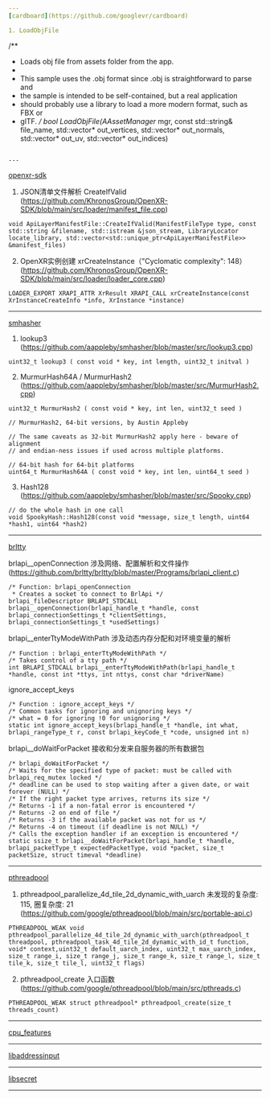 ```yaml
---
[cardboard](https://github.com/googlevr/cardboard)

1. LoadObjFile
```
/**
 * Loads obj file from assets folder from the app.
 *
 * This sample uses the .obj format since .obj is straightforward to parse and
 * the sample is intended to be self-contained, but a real application
 * should probably use a library to load a more modern format, such as FBX or
 * glTF.
 */
bool LoadObjFile(AAssetManager* mgr, const std::string& file_name, std::vector<GLfloat>* out_vertices, std::vector<GLfloat>* out_normals, std::vector<GLfloat>* out_uv, std::vector<GLushort>* out_indices)
```

---
```


[openxr-sdk](https://github.com/khronosgroup/openxr-sdk)

1. JSON清单文件解析 CreateIfValid (https://github.com/KhronosGroup/OpenXR-SDK/blob/main/src/loader/manifest_file.cpp)

```
void ApiLayerManifestFile::CreateIfValid(ManifestFileType type, const std::string &filename, std::istream &json_stream, LibraryLocator locate_library, std::vector<std::unique_ptr<ApiLayerManifestFile>> &manifest_files)
```

2. OpenXR实例创建 xrCreateInstance（"Cyclomatic complexity": 148）(https://github.com/KhronosGroup/OpenXR-SDK/blob/main/src/loader/loader_core.cpp)

```
LOADER_EXPORT XRAPI_ATTR XrResult XRAPI_CALL xrCreateInstance(const XrInstanceCreateInfo *info, XrInstance *instance)
```

---

[smhasher](https://github.com/aappleby/smhasher)

1. lookup3 (https://github.com/aappleby/smhasher/blob/master/src/lookup3.cpp)
```
uint32_t lookup3 ( const void * key, int length, uint32_t initval )
```

2. MurmurHash64A / MurmurHash2 (https://github.com/aappleby/smhasher/blob/master/src/MurmurHash2.cpp)
```
uint32_t MurmurHash2 ( const void * key, int len, uint32_t seed )
```
```
// MurmurHash2, 64-bit versions, by Austin Appleby

// The same caveats as 32-bit MurmurHash2 apply here - beware of alignment 
// and endian-ness issues if used across multiple platforms.

// 64-bit hash for 64-bit platforms
uint64_t MurmurHash64A ( const void * key, int len, uint64_t seed )
```

3. Hash128 (https://github.com/aappleby/smhasher/blob/master/src/Spooky.cpp)
```
// do the whole hash in one call
void SpookyHash::Hash128(const void *message, size_t length, uint64 *hash1, uint64 *hash2)
```

---

[brltty](https://github.com/brltty/brltty)

brlapi__openConnection 涉及网络、配置解析和文件操作 (https://github.com/brltty/brltty/blob/master/Programs/brlapi_client.c) 
```
/* Function: brlapi_openConnection
 * Creates a socket to connect to BrlApi */
brlapi_fileDescriptor BRLAPI_STDCALL brlapi__openConnection(brlapi_handle_t *handle, const brlapi_connectionSettings_t *clientSettings, brlapi_connectionSettings_t *usedSettings)
```

brlapi__enterTtyModeWithPath 涉及动态内存分配和对环境变量的解析
```
/* Function : brlapi_enterTtyModeWithPath */
/* Takes control of a tty path */
int BRLAPI_STDCALL brlapi__enterTtyModeWithPath(brlapi_handle_t *handle, const int *ttys, int nttys, const char *driverName)
```

ignore_accept_keys 
```
/* Function : ignore_accept_keys */
/* Common tasks for ignoring and unignoring keys */
/* what = 0 for ignoring !0 for unignoring */
static int ignore_accept_keys(brlapi_handle_t *handle, int what, brlapi_rangeType_t r, const brlapi_keyCode_t *code, unsigned int n)
```

brlapi__doWaitForPacket 接收和分发来自服务器的所有数据包
```
/* brlapi_doWaitForPacket */
/* Waits for the specified type of packet: must be called with brlapi_req_mutex locked */
/* deadline can be used to stop waiting after a given date, or wait forever (NULL) */
/* If the right packet type arrives, returns its size */
/* Returns -1 if a non-fatal error is encountered */
/* Returns -2 on end of file */
/* Returns -3 if the available packet was not for us */
/* Returns -4 on timeout (if deadline is not NULL) */
/* Calls the exception handler if an exception is encountered */
static ssize_t brlapi__doWaitForPacket(brlapi_handle_t *handle, brlapi_packetType_t expectedPacketType, void *packet, size_t packetSize, struct timeval *deadline)
```

---

[pthreadpool](https://github.com/google/pthreadpool)

1. pthreadpool_parallelize_4d_tile_2d_dynamic_with_uarch 未发现的复杂度: 115, 圈复杂度: 21 (https://github.com/google/pthreadpool/blob/main/src/portable-api.c)
```
PTHREADPOOL_WEAK void pthreadpool_parallelize_4d_tile_2d_dynamic_with_uarch(pthreadpool_t threadpool, pthreadpool_task_4d_tile_2d_dynamic_with_id_t function, void* context,uint32_t default_uarch_index, uint32_t max_uarch_index, size_t range_i, size_t range_j, size_t range_k, size_t range_l, size_t tile_k, size_t tile_l, uint32_t flags)
```

2. pthreadpool_create 入口函数 (https://github.com/google/pthreadpool/blob/main/src/pthreads.c)
```
PTHREADPOOL_WEAK struct pthreadpool* pthreadpool_create(size_t threads_count)
```

---

[cpu_features](https://github.com/google/cpu_features)

---

[libaddressinput](https://github.com/google/libaddressinput)

---

[libsecret](https://gitlab.gnome.org/GNOME/libsecret.git)

---
